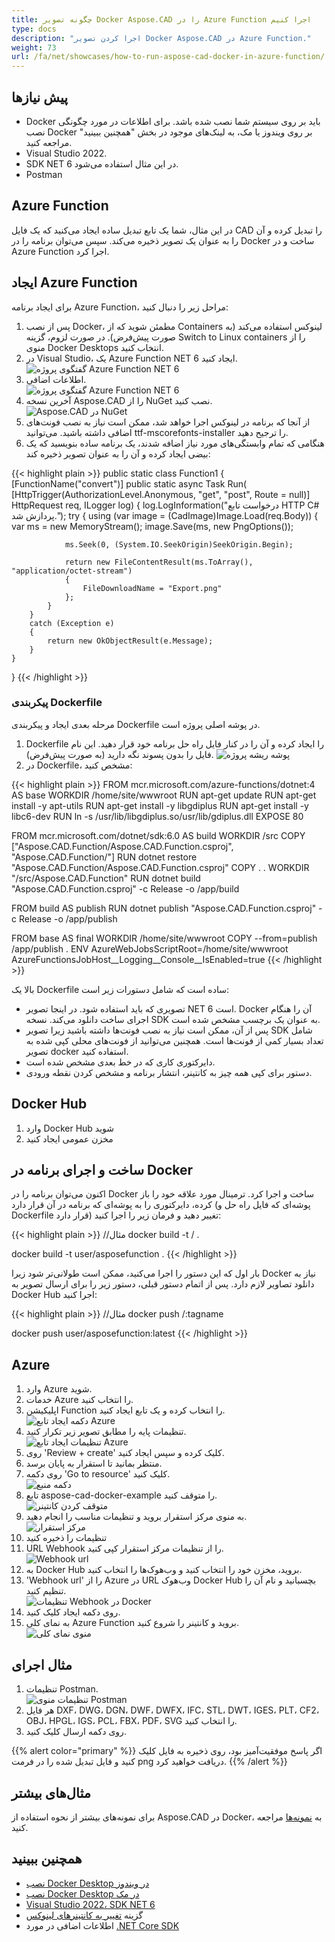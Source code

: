 ```yaml
---
title: چگونه تصویر Docker Aspose.CAD را در Azure Function اجرا کنیم
type: docs
description: "اجرا کردن تصویر Docker Aspose.CAD در Azure Function."
weight: 73
url: /fa/net/showcases/how-to-run-aspose-cad-docker-in-azure-function/
---
```


## پیش نیازها
- Docker باید بر روی سیستم شما نصب شده باشد. برای اطلاعات در مورد چگونگی نصب Docker بر روی ویندوز یا مک، به لینک‌های موجود در بخش "همچنین ببینید" مراجعه کنید.
- Visual Studio 2022.
- SDK NET 6 در این مثال استفاده می‌شود.
- Postman

## Azure Function

در این مثال، شما یک تابع تبدیل ساده ایجاد می‌کنید که یک فایل CAD را تبدیل کرده و آن را به عنوان یک تصویر ذخیره می‌کند. سپس می‌توان برنامه را در Docker ساخت و در Azure Function اجرا کرد.

## ایجاد Azure Function

برای ایجاد برنامه Azure Function، مراحل زیر را دنبال کنید:
1. پس از نصب Docker، مطمئن شوید که از Containers لینوکس استفاده می‌کند (به صورت پیش‌فرض). در صورت لزوم، گزینه Switch to Linux containers را از منوی Docker Desktops انتخاب کنید.
1. در Visual Studio، یک Azure Function NET 6 ایجاد کنید.<br>
![گفتگوی پروژه Azure Function NET 6](/_assets/showcases/azure/Create-project.png)<br>
1. اطلاعات اضافی.<br>
![گفتگوی پروژه Azure Function NET 6](/_assets/showcases/azure/Additional-information.png)<br>
1. آخرین نسخه Aspose.CAD را از NuGet نصب کنید.<br>
![Aspose.CAD در NuGet](/_assets/showcases/azure/NuGet.png)<br>
1. از آنجا که برنامه در لینوکس اجرا خواهد شد، ممکن است نیاز به نصب فونت‌های اضافی داشته باشید. می‌توانید ttf-mscorefonts-installer را ترجیح دهید.
1. هنگامی که تمام وابستگی‌های مورد نیاز اضافه شدند، یک برنامه ساده بنویسید که یک بیضی ایجاد کرده و آن را به عنوان تصویر ذخیره کند:<br>

{{< highlight plain >}}
public static class Function1
{
    [FunctionName("convert")]
    public static async Task<IActionResult> Run(
        [HttpTrigger(AuthorizationLevel.Anonymous, "get", "post", Route = null)] HttpRequest req,
        ILogger log)
    {
        log.LogInformation("درخواست تابع HTTP C# پردازش شد.");
        try
        {
            using (var image = (CadImage)Image.Load(req.Body))
            {
                var ms = new MemoryStream();
                image.Save(ms, new PngOptions());

                ms.Seek(0, (System.IO.SeekOrigin)SeekOrigin.Begin);

                return new FileContentResult(ms.ToArray(), "application/octet-stream")
                {
                    FileDownloadName = "Export.png"
                };
            }
        }
        catch (Exception e)
        {
            return new OkObjectResult(e.Message);
        }
    }
}
{{< /highlight >}}

### پیکربندی Dockerfile

 مرحله بعدی ایجاد و پیکربندی Dockerfile در پوشه اصلی پروژه است.

1. Dockerfile را ایجاد کرده و آن را در کنار فایل راه حل برنامه خود قرار دهید. این نام فایل را بدون پسوند نگه دارید (به صورت پیش‌فرض).
![پوشه ریشه پروژه](/_assets/showcases/azure/root-folder.png)<br>
1. در Dockerfile، مشخص کنید:


{{< highlight plain >}}
FROM mcr.microsoft.com/azure-functions/dotnet:4 AS base
WORKDIR /home/site/wwwroot
RUN apt-get update
RUN apt-get install -y apt-utils
RUN apt-get install -y libgdiplus
RUN apt-get install -y libc6-dev 
RUN ln -s /usr/lib/libgdiplus.so/usr/lib/gdiplus.dll
EXPOSE 80

FROM mcr.microsoft.com/dotnet/sdk:6.0 AS build
WORKDIR /src
COPY ["Aspose.CAD.Function/Aspose.CAD.Function.csproj", "Aspose.CAD.Function/"]
RUN dotnet restore "Aspose.CAD.Function/Aspose.CAD.Function.csproj"
COPY . .
WORKDIR "/src/Aspose.CAD.Function"
RUN dotnet build "Aspose.CAD.Function.csproj" -c Release -o /app/build

FROM build AS publish
RUN dotnet publish "Aspose.CAD.Function.csproj" -c Release -o /app/publish

FROM base AS final
WORKDIR /home/site/wwwroot
COPY --from=publish /app/publish .
ENV AzureWebJobsScriptRoot=/home/site/wwwroot \
    AzureFunctionsJobHost__Logging__Console__IsEnabled=true
{{< /highlight >}}

 بالا یک Dockerfile ساده است که شامل دستورات زیر است:

- تصویری که باید استفاده شود. در اینجا تصویر NET 6 است. Docker آن را هنگام اجرای ساخت دانلود می‌کند. نسخه SDK به عنوان یک برچسب مشخص شده است.
- پس از آن، ممکن است نیاز به نصب فونت‌ها داشته باشید زیرا تصویر SDK شامل تعداد بسیار کمی از فونت‌ها است. همچنین می‌توانید از فونت‌های محلی کپی شده به تصویر docker استفاده کنید.
- دایرکتوری کاری که در خط بعدی مشخص شده است.
- دستور برای کپی همه چیز به کانتینر، انتشار برنامه و مشخص کردن نقطه ورودی.

## Docker Hub
1. وارد Docker Hub شوید
1. مخزن عمومی ایجاد کنید

## ساخت و اجرای برنامه در Docker
 
 اکنون می‌توان برنامه را در Docker ساخت و اجرا کرد. ترمینال مورد علاقه خود را باز کرده، دایرکتوری را به پوشه‌ای که برنامه در آن قرار دارد (پوشه‌ای که فایل راه حل و Dockerfile قرار دارد) تغییر دهید و فرمان زیر را اجرا کنید:

{{< highlight plain >}}
//مثال
docker build -t <user name>/<repository name> .

docker build -t user/asposefunction .
{{< /highlight >}}
 
بار اول که این دستور را اجرا می‌کنید، ممکن است طولانی‌تر شود زیرا Docker نیاز به دانلود تصاویر لازم دارد. پس از اتمام دستور قبلی، دستور زیر را برای ارسال تصویر به Docker Hub اجرا کنید:
 
{{< highlight plain >}}
//مثال
docker push <user name>/<repository name>:tagname

docker push user/asposefunction:latest
{{< /highlight >}}

## Azure

1. وارد Azure شوید.
1. خدمات Azure را انتخاب کنید.
1. اپلیکیشن Function را انتخاب کرده و یک تابع ایجاد کنید.<br>
![دکمه ایجاد تابع Azure](/_assets/showcases/azure/create-function.png)<br>
1. تنظیمات پایه را مطابق تصویر زیر تکرار کنید.<br>
![تنظیمات ایجاد تابع Azure](/_assets/showcases/azure/create-function-setting.png)<br>
1. روی 'Review + create' کلیک کرده و سپس ایجاد کنید.
1. منتظر بمانید تا استقرار به پایان برسد.
1. روی دکمه 'Go to resource' کلیک کنید.<br>
![دکمه منبع](/_assets/showcases/azure/go-to-resource.png)<br>
1. تابع aspose-cad-docker-example را متوقف کنید.<br>
![متوقف کردن کانتینر](/_assets/showcases/azure/stop-container.png)<br>
1. به منوی مرکز استقرار بروید و تنظیمات مناسب را انجام دهید.<br>
![مرکز استقرار](/_assets/showcases/azure/deployment-center.png)<br>
1. تنظیمات را ذخیره کنید
1. URL Webhook را از تنظیمات مرکز استقرار کپی کنید.<br>
![Webhook url](/_assets/showcases/azure/webhook-url.png)<br>
1. به Docker Hub بروید، مخزن خود را انتخاب کنید و وب‌هوک‌ها را انتخاب کنید.
1. 'Webhook url' را از Azure در URL وب‌هوک Docker Hub بچسبانید و نام آن را تنظیم کنید.<br>
![تنظیمات Webhook در Docker](/_assets/showcases/azure/webhook.png)<br>
1. روی دکمه ایجاد کلیک کنید.
1. به نمای کلی Azure Function بروید و کانتینر را شروع کنید.<br>
![منوی نمای کلی](/_assets/showcases/azure/overview.png)<br>

## مثال اجرای

1. تنظیمات Postman.<br>
![تنظیمات منوی Postman](/_assets/showcases/azure/postman-settings.png)<br>
1. هر فایل DXF، DWG، DGN، DWF، DWFX، IFC، STL، DWT، IGES، PLT، CF2، OBJ، HPGL، IGS، PCL، FBX، PDF، SVG را انتخاب کنید.
1. روی دکمه ارسال کلیک کنید.

{{% alert color="primary" %}} 
اگر پاسخ موفقیت‌آمیز بود، روی ذخیره به فایل کلیک کنید و فایل تبدیل شده را در فرمت png دریافت خواهید کرد.
{{% /alert %}}

## مثال‌های بیشتر

برای نمونه‌های بیشتر از نحوه استفاده از Aspose.CAD در Docker، به [نمونه‌ها](https://github.com/aspose-cad/Aspose.CAD-Documentation) مراجعه کنید.


## همچنین ببینید

- [نصب Docker Desktop در ویندوز](https://docs.docker.com/docker-for-windows/install/)
- [نصب Docker Desktop در مک](https://docs.docker.com/docker-for-mac/install/)
- [Visual Studio 2022، SDK NET 6](https://docs.microsoft.com/en-us/dotnet/core/install/windows?tabs=net60#dependencies)
- گزینه [تغییر به کانتینرهای لینوکس](https://docs.docker.com/docker-for-windows/#switch-between-windows-and-linux-containers)
- اطلاعات اضافی در مورد [.NET Core SDK](https://hub.docker.com/_/microsoft-dotnet-sdk)
